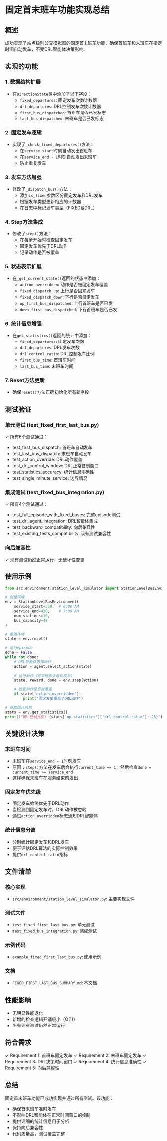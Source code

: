 # 固定首末班车功能实现总结

## 概述

成功实现了站点级别公交模拟器的固定首末班车功能，确保首班车和末班车在指定时间自动发车，不受DRL智能体决策影响。

## 实现的功能

### 1. 数据结构扩展
- 在`DirectionState`类中添加了以下字段：
  - `fixed_departures`: 固定发车次数计数器
  - `drl_departures`: DRL控制发车次数计数器
  - `first_bus_dispatched`: 首班车是否已发标志
  - `last_bus_dispatched`: 末班车是否已发标志

### 2. 固定发车逻辑
- 实现了`_check_fixed_departures()`方法：
  - 在`service_start`时刻自动发出首班车
  - 在`service_end - 1`时刻自动发出末班车
  - 防止重复发车

### 3. 发车方法增强
- 修改了`_dispatch_bus()`方法：
  - 添加`is_fixed`参数区分固定发车和DRL发车
  - 根据发车类型更新相应的计数器
  - 在日志中标记发车类型（FIXED或DRL）

### 4. Step方法集成
- 修改了`step()`方法：
  - 在每步开始时检查固定发车
  - 固定发车优先于DRL动作
  - 记录动作是否被覆盖

### 5. 状态表示扩展
- 在`_get_current_state()`返回的状态中添加：
  - `action_overridden`: 动作是否被固定发车覆盖
  - `fixed_dispatch_up`: 上行是否固定发车
  - `fixed_dispatch_down`: 下行是否固定发车
  - `up_first_bus_dispatched`: 上行首班车是否已发
  - `down_first_bus_dispatched`: 下行首班车是否已发

### 6. 统计信息增强
- 在`get_statistics()`返回的统计中添加：
  - `fixed_departures`: 固定发车次数
  - `drl_departures`: DRL发车次数
  - `drl_control_ratio`: DRL控制发车比例
  - `first_bus_time`: 首班车时间
  - `last_bus_time`: 末班车时间

### 7. Reset方法更新
- 确保`reset()`方法正确初始化所有新字段

## 测试验证

### 单元测试 (test_fixed_first_last_bus.py)
✓ 所有6个测试通过：
- test_first_bus_dispatch: 首班车自动发车
- test_last_bus_dispatch: 末班车自动发车
- test_action_override: DRL动作覆盖
- test_drl_control_window: DRL正常控制窗口
- test_statistics_accuracy: 统计信息准确性
- test_single_minute_service: 边界情况

### 集成测试 (test_fixed_bus_integration.py)
✓ 所有4个测试通过：
- test_full_episode_with_fixed_buses: 完整episode测试
- test_drl_agent_integration: DRL智能体集成
- test_backward_compatibility: 向后兼容性
- test_existing_tests_compatibility: 现有测试兼容性

### 向后兼容性
✓ 现有测试仍然正常运行，无破坏性变更

## 使用示例

```python
from src.environment.station_level_simulator import StationLevelBusEnvironment

# 创建环境
env = StationLevelBusEnvironment(
    service_start=360,  # 6:00 AM
    service_end=420,    # 7:00 AM
    num_stations=10,
    bus_capacity=48
)

# 重置环境
state = env.reset()

# 运行episode
done = False
while not done:
    # DRL智能体选择动作
    action = agent.select_action(state)
    
    # 执行动作（首末班车会自动发车）
    state, reward, done = env.step(action)
    
    # 检查动作是否被覆盖
    if state['action_overridden']:
        print("固定发车覆盖了DRL动作")

# 获取统计信息
stats = env.get_statistics()
print(f"DRL控制比例: {stats['up_statistics']['drl_control_ratio']:.2%}")
```

## 关键设计决策

### 末班车时间
- 末班车在`service_end - 1`时刻发车
- 原因：`step()`方法在发车后会执行`current_time += 1`，然后检查`done = current_time >= service_end`
- 这样确保末班车在服务结束前发出

### 固定发车优先级
- 固定发车始终优先于DRL动作
- 当检测到固定发车时，DRL动作被忽略
- 通过`action_overridden`标志通知DRL智能体

### 统计信息分离
- 分别统计固定发车和DRL发车
- 便于评估DRL算法的实际控制效果
- 提供`drl_control_ratio`指标

## 文件清单

### 核心实现
- `src/environment/station_level_simulator.py`: 主要实现文件

### 测试文件
- `test_fixed_first_last_bus.py`: 单元测试
- `test_fixed_bus_integration.py`: 集成测试

### 示例代码
- `example_fixed_first_last_bus.py`: 使用示例

### 文档
- `FIXED_FIRST_LAST_BUS_SUMMARY.md`: 本文档

## 性能影响

- 无明显性能退化
- 新增的检查逻辑开销极小（O(1)）
- 所有现有测试仍然正常运行

## 符合需求

✓ Requirement 1: 首班车固定发车
✓ Requirement 2: 末班车固定发车
✓ Requirement 3: DRL决策时间窗口
✓ Requirement 4: 统计信息准确性
✓ Requirement 5: 向后兼容性

## 总结

固定首末班车功能已成功实现并通过所有测试。该功能：
- 确保首末班车准时发车
- 不影响DRL智能体在正常时间窗口的控制
- 提供详细的统计信息用于分析
- 保持向后兼容性
- 代码质量高，测试覆盖完整
